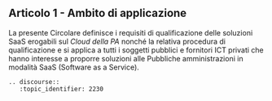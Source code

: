 ## Articolo 1 - Ambito di applicazione

La presente Circolare definisce i requisiti di qualificazione delle soluzioni
SaaS erogabili sul *Cloud della PA* nonché la relativa procedura di
qualificazione e si applica a tutti i soggetti pubblici e fornitori ICT privati
che hanno interesse a proporre soluzioni alle Pubbliche amministrazioni in
modalità SaaS (Software as a Service).

```eval_rst
.. discourse::
   :topic_identifier: 2230
```